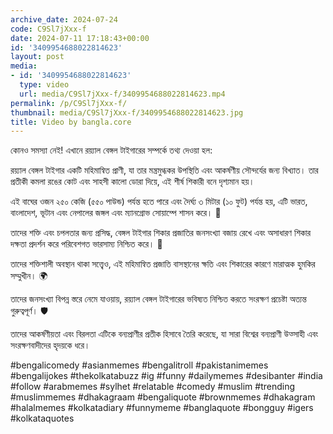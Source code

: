 ```yaml
---
archive_date: 2024-07-24
code: C9Sl7jXxx-f
date: 2024-07-11 17:18:43+00:00
id: '3409954688022814623'
layout: post
media:
- id: '3409954688022814623'
  type: video
  url: media/C9Sl7jXxx-f/3409954688022814623.mp4
permalink: /p/C9Sl7jXxx-f/
thumbnail: media/C9Sl7jXxx-f/3409954688022814623.jpg
title: Video by bangla.core
---
```


কোনও সমস্যা নেই! এখানে রয়্যাল বেঙ্গল টাইগারের সম্পর্কে তথ্য দেওয়া হল:  
  
রয়্যাল বেঙ্গল টাইগার একটি মহিমান্বিত প্রাণী, যা তার মন্ত্রমুগ্ধকর উপস্থিতি এবং আকর্ষণীয় সৌন্দর্যের জন্য বিখ্যাত। তার প্রতীকী কমলা রঙের কোট এবং সাহসী কালো ডোরা দিয়ে, এই শীর্ষ শিকারী বনে দৃশ্যমান হয়।  
  
এই বাঘের ওজন ২৫০ কেজি (৫৫০ পাউন্ড) পর্যন্ত হতে পারে এবং দৈর্ঘ্য ৩ মিটার (১০ ফুট) পর্যন্ত হয়, এটি ভারত, বাংলাদেশ, ভূটান এবং নেপালের জঙ্গল এবং ম্যানগ্রোভ সোয়াম্পে শাসন করে। 🐅  
  
তাদের শক্তি এবং চপলতার জন্য প্রসিদ্ধ, বেঙ্গল টাইগার শিকার প্রজাতির জনসংখ্যা বজায় রেখে এবং অসাধারণ শিকার দক্ষতা প্রদর্শন করে পরিবেশগত ভারসাম্য নিশ্চিত করে। 🌿  
  
তাদের শক্তিশালী অবস্থান থাকা সত্ত্বেও, এই মহিমান্বিত প্রজাতি বাসস্থানের ক্ষতি এবং শিকারের কারণে মারাত্মক হুমকির সম্মুখীন। 🌍  
  
তাদের জনসংখ্যা বিপন্ন স্তরে নেমে যাওয়ায়, রয়্যাল বেঙ্গল টাইগারের ভবিষ্যত নিশ্চিত করতে সংরক্ষণ প্রচেষ্টা অত্যন্ত গুরুত্বপূর্ণ। 🛡️  
  
তাদের আকর্ষণীয়তা এবং বিরলতা এটিকে বন্যপ্রাণীর প্রতীক হিসাবে তৈরি করেছে, যা সারা বিশ্বের বন্যপ্রাণী উত্সাহী এবং সংরক্ষণবাদীদের হৃদয়কে ধরে।  
  
#bengalicomedy #asianmemes #bengalitroll #pakistanimemes #bengalijokes #thekolkatabuzz #ig #funny #dailymemes #desibanter #india #follow #arabmemes #sylhet #relatable #comedy #muslim #trending #muslimmemes #dhakagraam #bengaliquote #brownmemes #dhakagram #halalmemes #kolkatadiary #funnymeme #banglaquote #bongguy #igers #kolkataquotes